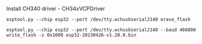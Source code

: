 Install CH340 driver - CH34xVCPDriver

`esptool.py --chip esp32 --port /dev/tty.wchusbserial2140 erase_flash`

`esptool.py --chip esp32 --port /dev/tty.wchusbserial2140 --baud 460800 write_flash -z 0x1000 esp32-20230426-v1.20.0.bin`